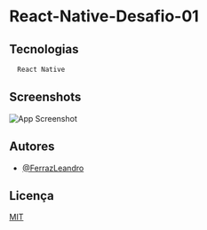
# React-Native-Desafio-01


## Tecnologias

```bash
  React Native
```


## Screenshots
![App Screenshot]()





## Autores

- [@FerrazLeandro](https://github.com/FerrazLeandro)


## Licença

[MIT](https://choosealicense.com/licenses/mit/)


